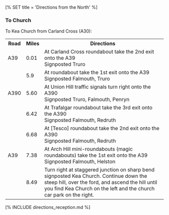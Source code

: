 [% SET title = 'Directions from the North' %]

### To Church ###

To Kea Church from Carland Cross (A30):

<table>
  <tr>
    <th>Road
    <th>Miles
    <th>Directions
  <tr>
    <td>A39
    <td>0.01
    <td>At Carland Cross roundabout take the 2nd exit onto the A39
      <br>Signposted Truro
  <tr>
    <td>
    <td>5.9
    <td>At roundabout take the 1st exit onto the A39
      <br>Signposted Falmouth, Truro
  <tr>
    <td>A390
    <td>5.60
    <td>At Union Hill traffic signals turn right onto the A390
      <br>Signposted Truro, Falmouth, Penryn
  <tr>
    <td>
    <td>6.42
    <td>At Trafalgar roundabout take the 3rd exit onto the A390
      <br>Signposted Falmouth, Redruth
  <tr>
    <td>
    <td>6.68
    <td>At [Tesco] roundabout take the 2nd exit onto the A390
      <br>Signposted Falmouth, Redruth
  <tr>
    <td>A39
    <td>7.38
    <td>At Arch Hill mini-roundabouts (magic roundabouts) take the 1st exit
      onto the A39
      <br>Signposted Falmouth, Helston
  <tr>
    <td>
    <td>8.49
    <td>Turn right at staggered junction on sharp bend signposted Kea Church.
      Continue down the steep hill, over the ford, and ascend the hill until
      you find Kea Church on the left and the church car park on the right.
</table>

[% INCLUDE directions_reception.md %]
